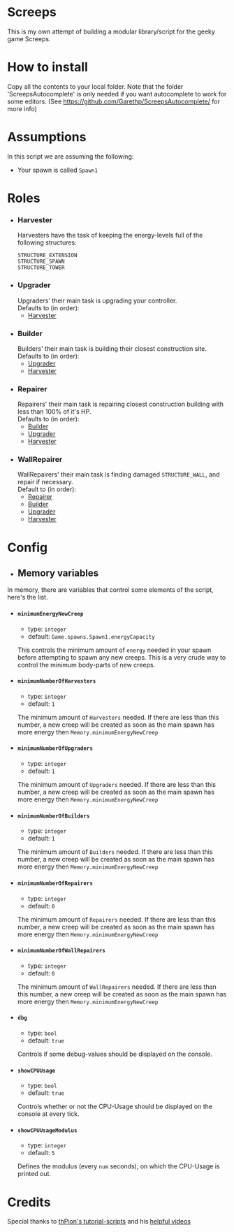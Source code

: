# Screeps
This is my own attempt of building a modular library/script for the geeky game Screeps.

# How to install
Copy all the contents to your local folder. Note that the folder 'ScreepsAutocomplete' is only needed if you want autocomplete to work for some editors. (See https://github.com/Garethp/ScreepsAutocomplete/ for more info)

# Assumptions
In this script we are assuming the following:
- Your spawn is called `Spawn1`

# Roles
- ### Harvester<a name="role-harvester"></a>
  Harvesters have the task of keeping the energy-levels full of the following structures:
  ```
  STRUCTURE_EXTENSION
  STRUCTURE_SPAWN
  STRUCTURE_TOWER
  ```
- ### Upgrader
  Upgraders' their main task is upgrading your controller.  
  Defaults to (in order):  
  - [Harvester](#harvester)
- ### Builder
  Builders' their main task is building their closest construction site.  
  Defaults to (in order):  
  - [Upgrader](#upgrader)
  - [Harvester](#harvester)
- ### Repairer
  Repairers' their main task is repairing closest construction building with less than 100% of it's HP.  
  Defaults to (in order):  
  - [Builder](#builder)
  - [Upgrader](#upgrader)
  - [Harvester](#harvester)
- ### WallRepairer
  WallRepairers' their main task is finding damaged `STRUCTURE_WALL`, and repair if necessary.  
  Default to (in order):  
  - [Repairer](#repairer)
  - [Builder](#builder)
  - [Upgrader](#upgrader)
  - [Harvester](#harvester)

# Config
- ## Memory variables
In memory, there are variables that control some elements of the script, here's the list.
  - #### `minimumEnergyNewCreep`
    - type: `integer`  
    - default: `Game.spawns.Spawn1.energyCapacity`

    This controls the minimum amount of `energy` needed in your spawn before attempting to spawn any new creeps. This is a very crude way to control the minimum body-parts of new creeps.

  - #### `minimumNumberOfHarvesters`
    - type: `integer`  
    - default: `1`

    The minimum amount of `Harvesters` needed. If there are less than this number, a new creep will be created as soon as the main spawn has more energy then `Memory.minimumEnergyNewCreep`

  - #### `minimumNumberOfUpgraders`
    - type: `integer`  
    - default: `1`

    The minimum amount of `Upgraders` needed. If there are less than this number, a new creep will be created as soon as the main spawn has more energy then `Memory.minimumEnergyNewCreep`

  - #### `minimumNumberOfBuilders`
    - type: `integer`  
    - default: `1`

    The minimum amount of `Builders` needed. If there are less than this number, a new creep will be created as soon as the main spawn has more energy then `Memory.minimumEnergyNewCreep`

  - #### `minimumNumberOfRepairers`
    - type: `integer`  
    - default: `0`

    The minimum amount of `Repairers` needed. If there are less than this number, a new creep will be created as soon as the main spawn has more energy then `Memory.minimumEnergyNewCreep`

  - #### `minimumNumberOfWallRepairers`
    - type: `integer`  
    - default: `0`

    The minimum amount of `WallRepairers` needed. If there are less than this number, a new creep will be created as soon as the main spawn has more energy then `Memory.minimumEnergyNewCreep`

  - #### `dbg`
    - type: `bool`  
    - default: `true`

    Controls if some debug-values should be displayed on the console.

  - #### `showCPUUsage`
    - type: `bool`
    - default: `true`

    Controls whether or not the CPU-Usage should be displayed on the console at every tick.
  - #### `showCPUUsageModulus`
    - type: `integer`
    - default: `5`

    Defines the modulus (every `num` seconds), on which the CPU-Usage is printed out.


# Credits
Special thanks to [thPion's tutorial-scripts](https://github.com/thPion/Screeps-Nooby-Guide) and his [helpful videos](https://www.youtube.com/playlist?list=PL0EZQ169YGlor5rzeJEYYPE3tGYT2zGT2)
